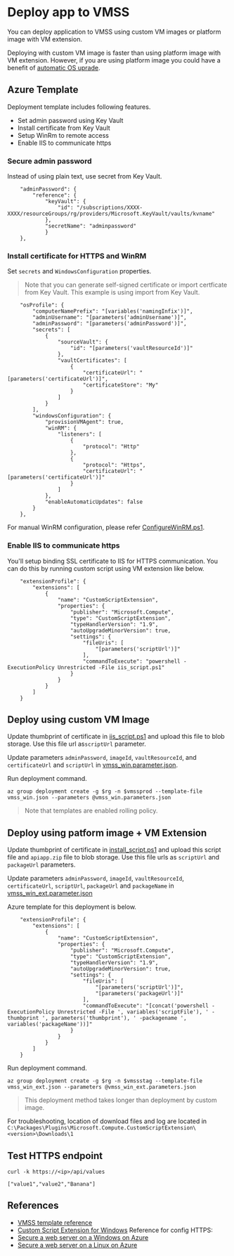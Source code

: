 # Deploy app to VMSS

You can deploy application to VMSS using custom VM images or platform image with VM extension.

Deploying with custom VM image is faster than using platform image with VM extension. However, if you are using platform image you could have a benefit of [automatic OS uprade](https://docs.microsoft.com/en-us/azure/virtual-machine-scale-sets/virtual-machine-scale-sets-automatic-upgrade).

## Azure Template

Deployment template includes following features.

- Set admin password using Key Vault
- Install certificate from Key Vault
- Setup WinRm to remote access
- Enable IIS to communicate https

### Secure admin password

Instead of using plain text, use secret from Key Vault.

```
    "adminPassword": {
        "reference": {
            "keyVault": {
                "id": "/subscriptions/XXXX-XXXX/resourceGroups/rg/providers/Microsoft.KeyVault/vaults/kvname"
            },
            "secretName": "adminpassword"
            }
    },
```

### Install certificate for HTTPS and WinRM

Set `secrets` and `WindowsConfiguration` properties.

> Note that you can generate self-signed certificate or import certficate from Key Vault. This example is using import from Key Vault.

```
    "osProfile": {
        "computerNamePrefix": "[variables('namingInfix')]",
        "adminUsername": "[parameters('adminUsername')]",
        "adminPassword": "[parameters('adminPassword')]",
        "secrets": [
            {
                "sourceVault": {
                    "id": "[parameters('vaultResourceId')]"
                },
                "vaultCertificates": [
                    {
                        "certificateUrl": "[parameters('certificateUrl')]",
                        "certificateStore": "My"
                    }
                ]
            }
        ],
        "windowsConfiguration": {
            "provisionVMAgent": true,
            "winRM": {
                "listeners": [
                    {
                        "protocol": "Http"
                    },
                    {
                        "protocol": "Https",
                        "certificateUrl": "[parameters('certificateUrl')]"
                    }
                ]
            },
            "enableAutomaticUpdates": false
        }
    },
```

For manual WinRM configuration, please refer [ConfigureWinRM.ps1](https://github.com/Azure/azure-quickstart-templates/blob/master/201-vm-winrm-windows/ConfigureWinRM.ps1).

### Enable IIS to communicate https

You'll setup binding SSL certificate to IIS for HTTPS communication. You can do this by running custom script using VM extension like below.

```
    "extensionProfile": {
        "extensions": [
            {
                "name": "CustomScriptExtension",
                "properties": {
                    "publisher": "Microsoft.Compute",
                    "type": "CustomScriptExtension",
                    "typeHandlerVersion": "1.9",
                    "autoUpgradeMinorVersion": true,
                    "settings": {
                        "fileUris": [
                            "[parameters('scriptUrl')]"
                        ],
                        "commandToExecute": "powershell -ExecutionPolicy Unrestricted -File iis_script.ps1"
                    }
                }
            }
        ]
    }
```

## Deploy using custom VM Image

Update thumbprint of certificate in [iis_script.ps1](./asset/iis_script.ps1) and upload this file to blob storage. Use this file url as`scriptUrl` parameter.

Update parameters `adminPassword`, `imageId`, `vaultResourceId`, and `certificateUrl` and `scriptUrl` in [vmss_win.parameter.json](./template/vmss_win.parameter.json).

Run deployment command.

```
az group deployment create -g $rg -n $vmssprod --template-file vmss_win.json --parameters @vmss_win.parameters.json

```

> Note that templates are enabled rolling policy.


## Deploy using patform image + VM Extension

Update thumbprint of certificate in [install_script.ps1](./asset/install_script.ps1) and upload this script file and `apiapp.zip` file to blob storage. Use this file urls as `scriptUrl` and `packageUrl` parameters.

Update parameters `adminPassword`, `imageId`, `vaultResourceId`, `certificateUrl`, `scriptUrl`, `packageUrl` and `packageName` in [vmss_win_ext.parameter.json](./template/vmss_win_ext.parameter.json)

Azure template for this deployment is below.

```
    "extensionProfile": {
        "extensions": [
            {
                "name": "CustomScriptExtension",
                "properties": {
                    "publisher": "Microsoft.Compute",
                    "type": "CustomScriptExtension",
                    "typeHandlerVersion": "1.9",
                    "autoUpgradeMinorVersion": true,
                    "settings": {
                        "fileUris": [
                            "[parameters('scriptUrl')]",
                            "[parameters('packageUrl')]"
                        ],
                        "commandToExecute": "[concat('powershell -ExecutionPolicy Unrestricted -File ', variables('scriptFile'), ' -thumbprint ', parameters('thumbprint'), ' -packagename ', variables('packageName'))]"
                    }
                }
            }
        ]
    }
```

Run deployment command.

```
az group deployment create -g $rg -n $vmssstag --template-file vmss_win_ext.json --parameters @vmss_win_ext.parameters.json
```

> This deployment method takes longer than deployment by custom image.

For troubleshooting, location of download files and log are located in `C:\Packages\Plugins\Microsoft.Compute.CustomScriptExtension\<version>\Downloads\1`

## Test HTTPS endpoint

```
curl -k https://<ip>/api/values

["value1","value2","Banana"]
```


## References

- [VMSS template reference](https://docs.microsoft.com/en-us/azure/templates/microsoft.compute/2018-10-01/virtualmachinescalesets)
- [Custom Script Extension for Windows](https://docs.microsoft.com/en-us/azure/virtual-machines/extensions/custom-script-windows)
Reference for config HTTPS:
- [Secure a web server on a Windows on Azure](https://docs.microsoft.com/en-us/azure/virtual-machines/windows/tutorial-secure-web-server)
- [Secure a web server on a Linux on Azure](https://docs.microsoft.com/en-us/azure/virtual-machines/linux/tutorial-secure-web-server)